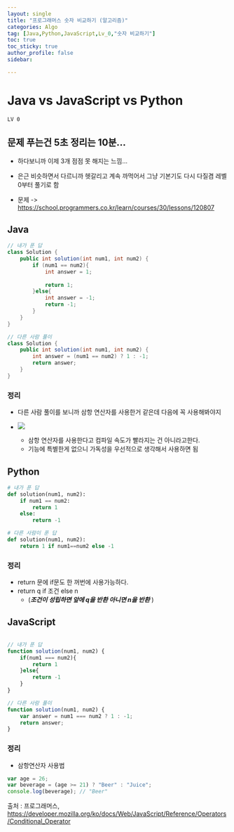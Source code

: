 ```yaml
---
layout: single
title: "프로그래머스 숫자 비교하기 (알고리즘)"
categories: Algo
tag: [Java,Python,JavaScript,Lv_0,"숫자 비교하기"]
toc: true
toc_sticky: true
author_profile: false
sidebar:

---
```

# Java vs JavaScript vs Python

`LV 0`
## 문제 푸는건 5초 정리는 10분...

- 하다보니까 이제 3개 점점 못 해지는 느낌...
- 은근 비슷하면서 다르니까 헷갈리고 계속 까먹어서 
  그냥 기본기도 다시 다질겸
  레벨 0부터 풀기로 함

- 문제 -> https://school.programmers.co.kr/learn/courses/30/lessons/120807

## Java

```java
// 내가 푼 답
class Solution {
    public int solution(int num1, int num2) {
        if (num1 == num2){
            int answer = 1;
            
            return 1;
        }else{
            int answer = -1;
            return -1;
        }
    }
}

// 다른 사람 풀이 
class Solution {
    public int solution(int num1, int num2) {
        int answer = (num1 == num2) ? 1 : -1;
        return answer;
    }
}

```
### 정리
- 다른 사람 풀이를 보니까 삼항 연산자를 사용한거 같은데 다음에 꼭 사용해봐야지
- ![](https://i.imgur.com/rI2KBkC.png)

	- 삼항 연산자를 사용한다고 컴파일 속도가 빨라지는 건 아니라고한다.
	- 기능에 특별한게 없으니 가독성을 우선적으로 생각해서 사용하면 됨

## Python
```python
# 내가 푼 답
def solution(num1, num2):
    if num1 == num2:
        return 1
    else:
        return -1

# 다른 사람이 푼 답
def solution(num1, num2):
    return 1 if num1==num2 else -1
```
### 정리
- return 문에 if문도 한 꺼번에 사용가능하다.
- return q if 조건 else n  
	- (***조건이 성립하면 앞에 q을 반환 아니면 n을 반환*** ) 

## JavaScript

```javascript

// 내가 푼 답
function solution(num1, num2) {
    if(num1 === num2){
        return 1
    }else{
        return -1
    }
}

// 다른 사람 풀이
function solution(num1, num2) {
    var answer = num1 === num2 ? 1 : -1;
    return answer;
}
```
### 정리
- 삼항연산자 사용법
```javascript
var age = 26;
var beverage = (age >= 21) ? "Beer" : "Juice";
console.log(beverage); // "Beer"
```

출처 : 프로그래머스, https://developer.mozilla.org/ko/docs/Web/JavaScript/Reference/Operators/Conditional_Operator
